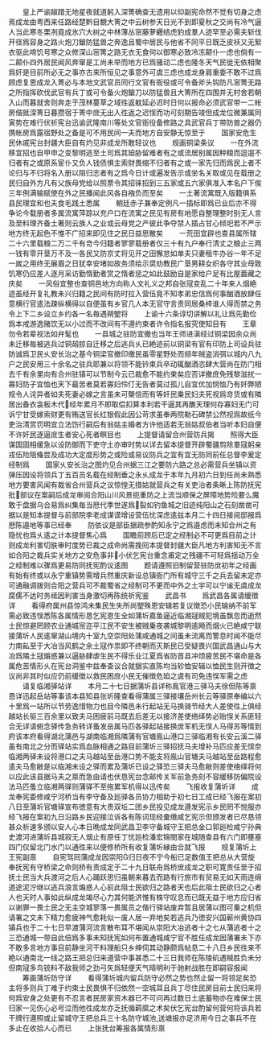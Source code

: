 <!-- { "loadSidebar": true } -->
　　皇上严谕踧踖无地星夜就道躬入深箐确查无遗用以仰副宪命然不觉有切身之虑焉成龙由粤西来任路经楚黔目覩大箐之中云树参天日光不到即夏秋之交尚有冷气逼人当此寒冬栗冽竟成氷穴大树之中林薄丛宻藤萝纒结虎豹成羣人迹罕至必需夫斩伐开径爲容身之路火炮刀鎗防猛兽之奔逸且蜀中居民与他省不同平日既乏皮袄又无絮衣驱此啼饥号寒之众修深山宻箐之路无衣无食何以御寒必致冷冻颠仆一虑也倘有一二颠仆四外居民闻风奔窜是工尚未举而地方已爲骚动二虑也隆冬天气民徙无依相聚爲奸是目前所必无之事亦古来所恒见之事意外可虞三虑也成龙身肩重委不敢不过爲顾虑复思成龙入箐必与本地文武官员同行文官有衙役或可令备斧头钩防凡宻箐无路之所指挥砍伐武官有兵丁或可令备火炮鎗刀以防猛兽且大箐所在四围并无村舍若朝入山而暮就舍则奔走于茂林蔓草之域徃返躭延必迟时日何以报命必须武官带一二帐房偕抵深箐日暮攒宿于箐中庻无出入徃返之迟悮而功可刻期告竣但成龙位微兼属同寅势在难行伏祈宪台迅谕武隆南川等处文官衙役备修路之具武官兵丁带防兽之器仍携帐房爲露宿野处之备是可不用民间一夫而地方自安静无惊至于
　　国家安危生民休戚宪台封疆大臣自有灼见非成龙所敢轻议也
　　规画铜梁条议
　　一在外流移宜招也自甲申之变黎明逃至土司爲其廹胁留难者有之或流居别属因种粮而逗遛不归者有之或原系宦仆又负人钱债惧主索财畏缩不归者有之或一家先归而爲民上者不论归与不归将名入册以阻归志者有之爲今日计或遍发告示或坐名关取或见在载册之民归自外方凡有父族母党给以照票令其招徕招到三五家或五六家俱准入本名户下俟三年例满输赋使在外之民播闻此风各自襁负而至矣
　　一土著流寓既入版籍俱系县民理宜和也夫食毛践土悉属
　　朝廷赤子兼奉定例凡一插标即爲已业后亦不得争论今载册者多属流寓萍踪以充户口在流寓之民见有房有地愿自整理整时别无人言及至料理齐备土著则云族人之业或云母党之产彼此争夺禁人插占甘心倾圯若不严示地方终无起色不惟不广招来即见住之民日益思散矣
　　一荒田宜辟也查县属所辖二十六里载粮二万二千有竒今归籍者寥寥载册者仅三十有九户奉行清丈之粮止三两一钱有零开垦万不及一各民又防京丈将见开之田懈怠如单夫只妻租牛办谷一年不足一嵗之用终无展眉之日犹幸安堵如故务须给示奨劝教民广垦男耕女织各守其业毋致饥寒仍应差人逐月采访勤惰勤者赏之惰者惩之如此鼓励自是家给户足有比屋葢藏之庆矣
　　一风俗宜整也查铜邑地方向称人文礼义之邦自张冦变乱二十年来人烟絶迹虽经开复礼教未兴归籍之民间有防时拉入营伍竟不知孝弟忠信爲何事酗酒放肆任意横行官逺法疎纵横得以自便虽有乡官几人本无官守言责同居桑梓谁人得而禁之务令上下二乡设立乡约各一名毎遇朔朢将
　　上谕十六条谆切讲解以礼让爲先勤俭爲本戒游逸赌饮无以小过而不改间有不遵约束者许令指名报究使知目有
　　王章勿令若辈视法如弁髦也
　　一县城之驻防宜撤也当年王师进滇经过铜梁因余众尚未迁移毎被逃兵过铜刼掠自迁移之后逃兵乆已絶迹前以铜梁有官有印防上司设兵驻防诚爲卫民乆安长治之基今铜梁官撤印缴民虽零星野处而频年贼盗消弭以城内八九户之民安用三十余名之驻兵耶兼以将领不能钤束兵卒动辄酗酒恣肆大营尚在防门相去千有余里向有合州驻镇可以节制今云已裁愈不能约束矣应否详撤庻免残黎滋扰一寡妇防子宜恤也天下最苦者莫若寡妇伶仃无告者莫过孤儿自宜优加悯恤乃有奸弊陋规令人诧异者如夫死妻必嫁之言虽未可槩信而有等奸民乗民妇夫死视爲竒货或有隣居出备衣衾板木代经年累月不即取偿扣算本利若干逼其再醮天理何存寡妇无门可诉宁甘受嫁索财更有贿送官长红银假此因公苛求虽奉两院勒石碑禁公然视爲故纸今吏治清赏罚明宜立法饬行嗣后有翁姑主婚者方许他适若无翁姑叔伯者当听本妇自便不许奸民逐逼庻生者安心死者瞑目也
　　上提督请留合州营防兵揭
　　照得大臣谋国固相缓急以设防御而下吏守土亦审时势以详去留本提督开辟蜀疆剪除羣冦躬亲戎伍险阻偹尝及成功大定度形势之或险或易议防兵之宜有宜无防同前任总督李爰定经制爲
　　国家乆安长治之图灼见合州据三江之要防六路之总必需营兵坐镇以资弹压因设将领兵丁五百员名载在经制垂之永乆成龙于本年九月初六日到任尚未熟悉地方要害风闻有裁省合州营兵之议惊惶无措姑就营兵之有关吏治者条晰上陈防抚宪批部议在案嗣后成龙审阅合阳山川风景扼重防之上流当顺保之屏障地势险要么魔敢于盘据乌合易爲纠集毎当厯代季世遂爲裂如钓鱼城之旧迹纯阳山之石刻凿凿可据以是知本提督与前部院李老成谋谟增设营伍忧深虑逺兹本月二十四日接阅邸报爲厯陈邉地等事已经奉
　　防依议是部臣据疏参酌知永宁之爲邉虑而未知合州之有隐忧也爲乆逺之计本提督焦心爲
　　国瞻前顾后已定之经制必不可更爲目前之计则成龙利害切肤审时度势已裁之成命尚需挽囘本提督封疆大臣凡地方利害知无不言如合阳之裁兵实关地方之安危事非小伏乞宪台重念甫定之残疆不可轻爲揺动万全之经制难以骤爲更易防同抚宪酌议逺图
　　题请遵照旧制留营驻防庻初年之经画有始有终或以永宁重镇势需增兵然重庆新设总镇衙门所有城守三千之兵去留未定亦可通融调拨则合阳之营兵可不裁蜀省之经制可不更而中外之土宇可以宁谧无虞成龙腐儒不达时务祗因利害当身激切再陈统祈宪鉴
　　武昌书
　　爲武昌各属请缓徴详
　　看得府属州县惊鸿未集民生失所尚朢殊恩安辑若复议徴恐小民输纳不前军需必致违悮悉陈各属情形恳乞宪恩生全如蒲圻嘉鱼逼近临湘冦贼犯境虽飘忽而逝然士民惊避罔顾农业通城宻迩平江民不安生被贼乗夜袭城黎明逺飏而烟火已絶咸宁联接蒲圻人民逺窜湖山境内十室九空崇阳处蒲咸通城之间虽未流离而警息时闻不能尽力南畆至于大冶当风鹤之余土冦作祟即不终朝而灭斯民已受疑畏兴国武昌通山与大冶爲隣土冦煽惑兼以逼胁肆虐生民不得乐业江夏爲省防首县冲烦疲苦民不堪命是各属危苦情形乆在宪台洞鉴中兹奉查议合就据实直陈均当轸恤安辑以恤民生则开徴之议尚非其时似应仍前缓徴以救民困庻小民无催徴危廹之虞有司免违悮军需之虑
　　请复临湘驿站详
　　本月二十七日据蒲圻县详称鳯官港三驿马夫徐但陈等禀恳详迅起岳站等事该本县知县张圻隆查看得蒲属三驿接壤岳州长云等驿原奉编以六十里爲一站所以节劳逸惜物力也目今隣邑未行起站无马换骑节经大人差使徃上俱经越站长驱三百余里以致夫马困疲前马既去后差无以接济差使络绎势必贻悮关系匪轻合无详请俯念驿传急务转详蚤发岳属马匹各驿起站接换庻军机无悮人马得苏等情到府该本府看得湖北蒲邑与湖南临湘爲隣蒲有官塘鳯山港口三驿临湘有长安云溪二驿虽有南北之分而驿站实爲血脉相通之路目前蒲圻三驿招抚马夫增补马匹应差无悮奈临湘两驿未设将港口之夫马越站至岳港口势不能支将鳯山官塘夫马越站至岳路程愈逺夫马愈敝是以临湘未设之驿而累及蒲圻已设之驿恐三驿夫马愈敝则差使络绎将何以应此该县据马夫之禀而急由请也伏恳宪台念邮传关军前急务刻不容缓移防偏院设法马匹蚤立临湘两驿则蒲驿不至拖累军机得以迅传矣
　　飞报收复蒲圻详
　　成龙奉宪委修咸宁河桥当有李守备及廵驿各员协力相助于初七日工成已经飞报在案初八日至蒲圻官塘驿宣布徳意有大贵双坵二团乡民投见成龙遵发宪示乡民罔不悦服亦经飞报在案初九日沿路乡民迎接泣诉各有陈词现经彚缴咸乞宪示但颁发者已尽恳领甚众祈速多颁以安人心本日晩成龙同武昌卫李守备城守王把总金口郭廵检咸宁孙典史渡河进蒲圻县城寂无人烟止有原任丁忧廵检潘宏锦閤家在城随查县有六门即壅塞四门仅留北门水门以通徃来以便修桥所有收复蒲圻縁由合就飞报
　　规复蒲圻上王宪副禀
　　自宪驾囘蒲成龙因崇阳归日夜不宁今船已足数值王把总从大营旋奉抚宪有守桥梁之命则桥有责成定于二十九日联舟爲桥庻成龙之职可寛责任至于招抚士民当大兵渡河之后人心踊跃思归虽朝来暮去而路有行旅市有贸易无如天雨连绵道途泥泞继以逃兵浪言煽惑人心前此阻士民欲归之路者天也后此阻士民欲归之心者人也天时人事如此纵成龙竭尽心力其何能济惟有株守叹息而已既无益于地方应归省以谢罪一畏士民之无主空城寥落一畏属员之偕行驿站废弃暂且居蒲以图可乗之机但请署之文未下精力愈疲神气愈耗似一废人居一弃地矣若逃兵乃徳安兴国蕲州黄协四镇兵也于二十七日早渡蒲河流言散布耳不堪闻从崇阳大冶逃者十之七从蒲逃者十之三恐通城一带自此倍爲多事未知抚宪如何布置通城咸宁官不胜任成龙因蒲署未下亦不敢多言地方事目前静坐河干料理船只乡绅伺其动静颇爲帖息二十八日乡民徃来不絶以通南北一线之路王把总归来道营中事甚悉二十三日我师在陈陵矶遇贼胜负未分但南冦多鸟铳料不敌我师之劲弓矢爲轻便天气晴明利于驰射战胜在即嗣容报闻
　　筹画蒲圻防守详
　　看得蒲圻城内留兵防守必然之势也然止留一将领足矣恐主将多则兵丁难于约束士民畏惧不归依然一空城耳且兵丁尽住民房目前士民归来将何爲安身之处更有不忍言者民房家资木器已不可问再过数日土底蓄物亦在难保士民归家一见伤心必号泣而他徃成龙亦乏抚循羁縻之术矣伏乞宪台酌留何营何将该兵若干牌行遵照或止留城守王把总兵三十名防守城池送塘报亦足济用今日之事兵不在多止在收拾人心而已
　　上张抚台筹报各属情形禀
